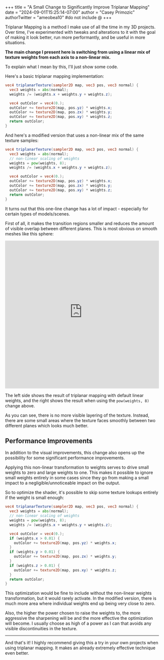 +++
title = "A Small Change to Significantly Improve Triplanar Mapping"
date = "2024-09-01T15:25:14-07:00"
author = "Casey Primozic"
authorTwitter = "ameobea10" #do not include @
+++

Triplanar Mapping is a method I make use of all the time in my 3D projects.  Over time, I've experimented with tweaks and alterations to it with the goal of making it look better, run more performantly, and be useful in more situations.

**The main change I present here is switching from using a linear mix of texture weights from each axis to a non-linear mix.**

To explain what I mean by this, I'll just show some code.

Here's a basic triplanar mapping implementation:

```glsl
vec4 triplanarTexture(sampler2D map, vec3 pos, vec3 normal) {
  vec3 weights = abs(normal);
  weights /= (weights.x + weights.y + weights.z);

  vec4 outColor = vec4(0.);
  outColor += texture2D(map, pos.yz) * weights.x;
  outColor += texture2D(map, pos.zx) * weights.y;
  outColor += texture2D(map, pos.xy) * weights.z;
  return outColor;
}
```

And here's a modified version that uses a non-linear mix of the same texture samples:

```glsl
vec4 triplanarTexture(sampler2D map, vec3 pos, vec3 normal) {
  vec3 weights = abs(normal);
  // non-linear scaling of weights
  weights = pow(weights, 8);
  weights /= (weights.x + weights.y + weights.z);

  vec4 outColor = vec4(0.);
  outColor += texture2D(map, pos.yz) * weights.x;
  outColor += texture2D(map, pos.zx) * weights.y;
  outColor += texture2D(map, pos.xy) * weights.z;
  return outColor;
}
```

It turns out that this one-line change has a lot of impact - especially for certain types of models/scenes.

First of all, it makes the transition regions smaller and reduces the amount of visible overlap between different planes.  This is most obvious on smooth meshes like this sphere:

<iframe src="https://homepage-external-mixins.ameo.design/triplanar_mapping_enhancement.html" loading="lazy" style="width: 100%;aspect-ratio: 847/812;overflow:hidden;display: block;outline:none;border:none;box-sizing:border-box; margin-left: auto; margin-right: auto"></iframe>

The left side shows the result of triplanar mapping with default linear weights, and the right shows the result when using the `pow(weights, 8)` change above.

As you can see, there is no more visible layering of the texture.  Instead, there are some small areas where the texture faces smoothly between two different planes which looks much better.

## Performance Improvements

In addition to the visual improvements, this change also opens up the possibility for some significant performance improvements.

Applying this non-linear transformation to weights serves to drive small weights to zero and large weights to one.  This makes it possible to ignore small weights entirely in some cases since they go from making a small impact to a negligible/unnoticeable impact on the output.

So to optimize the shader, it's possible to skip some texture lookups entirely if the weight is small enough:

```glsl
vec4 triplanarTexture(sampler2D map, vec3 pos, vec3 normal) {
  vec3 weights = abs(normal);
  // non-linear scaling of weights
  weights = pow(weights, 8);
  weights /= (weights.x + weights.y + weights.z);

  vec4 outColor = vec4(0.);
  if (weights.x > 0.01) {
    outColor += texture2D(map, pos.yz) * weights.x;
  }
  if (weights.y > 0.01) {
    outColor += texture2D(map, pos.zx) * weights.y;
  }
  if (weights.z > 0.01) {
    outColor += texture2D(map, pos.xy) * weights.z;
  }
  return outColor;
}
```

This optimization would be fine to include without the non-linear weights transformation, but it would rarely activate.  In the modified version, there is much more area where individual weights end up being very close to zero.

Also, the higher the power chosen to raise the weights to, the more aggressive the sharpening will be and the more effective the optimization will become.  I usually choose as high of a power as I can that avoids any visible discontinuities in the texture.

----

And that's it!  I highly recommend giving this a try in your own projects when using triplanar mapping.  It makes an already extremely effective technique even better.
